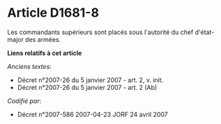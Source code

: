 # Article D1681-8

Les commandants supérieurs sont placés sous l'autorité du chef d'état-major des armées.

**Liens relatifs à cet article**

_Anciens textes_:

  - Décret n°2007-26 du 5 janvier 2007 - art. 2, v. init.
  - Décret n°2007-26 du 5 janvier 2007 - art. 2 (Ab)

_Codifié par_:

  - Décret n°2007-586 2007-04-23 JORF 24 avril 2007

